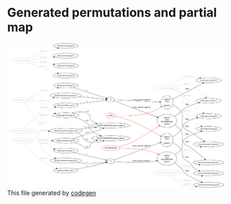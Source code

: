 # Generated permutations and partial map
 ![partial map](permutations.svg?raw=true "Generated permutations")
 This file generated by [codegen](https://github.com/galencm/ma)
